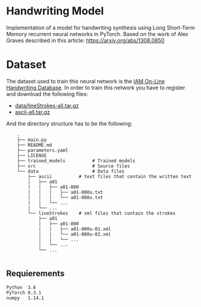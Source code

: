 # Handwriting Model
Implementation of a model for handwriting synthesis using Long Short-Term Memory recurrent neural networks in PyTorch. Based on the work of Alex Graves described in this article: https://arxiv.org/abs/1308.0850

# Dataset
The dataset used to train this neural network is the [IAM On-Line Handwriting Database](http://www.fki.inf.unibe.ch/databases/iam-on-line-handwriting-database). In order to train this network you have to register and download the following files:

* [data/lineStrokes-all.tar.gz](http://www.fki.inf.unibe.ch/DBs/iamOnDB/data/lineStrokes-all.tar.gz)
* [ascii-all.tar.gz](http://www.fki.inf.unibe.ch/DBs/iamOnDB/data/ascii-all.tar.gz)

And the directory structure has to be the following:
```
    .
    ├── main.py                
    ├── README.md
    ├── parameters.yaml       
    ├── LICENSE
    ├── trained_models          # Trained models
    ├── src                     # Source files
    └── data                    # Data files
        ├── ascii          # text files that contain the written text
        |   ├── a01
        |   |   ├── a01-000
        |   |   |   ├── a01-000u.txt
        |   |   |   └── a01-000x.txt
        |   |   └── ...
        |   └── ...
        └── lineStrokes    # xml files that contain the strokes
            ├── a01
            |   ├── a01-000
            |   |   ├── a01-000u-01.xml
            |   |   └── a01-000u-02.xml
            |   |   └── ...
            |   └── ...
            └── ...
    
```

## Requierements
```
Python  3.6
PyTorch 0.3.1
numpy   1.14.1
```
